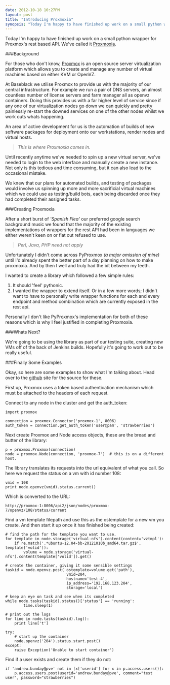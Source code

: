 ```yaml
---
date: 2012-10-18 10:27PM
layout: post
title: "Introducing Proxmoxia"
synopsis: "Today I'm happy to have finished up work on a small python wrapper for Proxmox's rest based API. We've called it [Proxmoxia](http://github.com/baseblack/proxmoxia)."
---
```


Today I'm happy to have finished up work on a small python wrapper for Proxmox's rest based API. We've called it [Proxmoxia](http://github.com/baseblack/proxmoxia).

###Background

For those who don't know, [Proxmox](http://pve.proxmox.com/wiki/Main_Page) is an open source server virtualization platform which allows you to create and manage any number of virtual machines based on either KVM or OpenVZ.

At Baseblack we utilise Proxmox to provide us with the majority of our central infrastructure. For example we run a pair of DNS servers, an almost countless number of license servers and farm manager all as openvz containers. Doing this provides us with a far higher level of service since if any one of our virtualization nodes go down we can quickly and pretty painlessly re-start the downed services on one of the other nodes whilst we work outs whats happening.

An area of active development for us is the automation of builds of new software packages for deployment onto our workstations, render nodes and virtual hosts.

> _This is where Proxmoxia comes in._

Until recently anytime we've needed to spin up a new virtual server, we've needed to login to the web interface and manually create a new instance. Not only is this tedious and time consuming, but it can also lead to the occasional mistake.

We knew that our plans for automated builds, and testing of packages would involve us spinning up more and more sacrificial virtual machines which we could use as testing/build bots, each being discarded once they had completed their assigned tasks.

###Creating Proxmoxia

After a short burst of _'Spanish Flea'_ our  preferred google search background music we found that the majority of the existing implementations of wrappers for the rest API had been in languages we either weren't keen on or flat out refused to use.

> _Perl, Java, PHP need not apply_

Unfortunately I didn't come across PyProxmox _(a major omission of mine)_ until I'd already spent the better part of a day planning on how to make proxmoxia. And by then I well and truly had the bit between my teeth.

I wanted to create a library which followed a few simple rules:

1. It should 'feel' pythonic.
2. I wanted the wrapper to extend itself. Or in a few more words; I didn't want to have to personally write wrapper functions for each and every endpoint and method combination which are currently exposed in the rest api.

Personally I don't like PyProxmox's implementation for both of these reasons which is why I feel justified in completing Proxmoxia.

###Whats Next?

We're going to be using the library as part of our testing suite, creating new VMs off of the back of Jenkins builds. Hopefully it's going to work out to be really useful.

###Finally Some Examples

Okay, so here are some examples to show what I'm talking about. Head over to the [github](http://github.com/baseblack/proxmoxia) site for the source for these.

First up, Proxmox uses a token based authentication mechanism which must be attached to the headers of each request.

Connect to any node in the cluster and get the auth_token:

    import proxmox

    connection = proxmox.Connector('proxmox-1', 8006)
    auth_token = connection.get_auth_token('user@pam', 'strawberries')

Next create Proxmox and Node access objects, these are the bread and butter of the library:

    p = proxmox.Proxmox(connection)
    node = proxmox.Node(connection, 'proxmox-7')  # this is on a different host.


The library translates its requests into the url equivalent of what you call. So here we request the status on a vm with id number 108:

    vmid = 108
    print node.openvz(vmid).status.current()


Which is converted to the URL:

    http://proxmox-1:8006/api2/json/nodes/proxmox-7/openvz/108/status/current

Find a vm template filepath and use this as the ostemplate for a new vm you create. And then start it up once it has finished being created:

    # find the path for the template you want to use.
    for template in node.storage('virtual-nfs').content(content='vztmpl'):
        if re.match('.*ubuntu-12.04-bb-20121010b_amd64.tar.gz$', template['volid']):
            volume = node.storage('virtual-nfs').content(template['volid']).get()

    # create the container, giving it some sensible settings
    taskid = node.openvz.post( ostemplate=volume.get('path'),
                               vmid=204,
                               hostname='test-4',
                               ip_address='192.168.123.204',
                               storage='local')

    # keep an eye on task and see when its completed
    while node.tasks(taskid).status()['status'] == 'running':
            time.sleep(1)

    # print out the logs
    for line in node.tasks(taskid).log():
        print line['t']

    try:
        # start up the container
        node.openvz('204').status.start.post()
    except:
        raise Exception('Unable to start container')

Find if a user exists and create them if they do not:

    if 'andrew.bunday@pve' not in [x['userid'] for x in p.access.users()]:
        p.access.users.post(userid='andrew.bunday@pve', comment="test user", password="strawberries")






